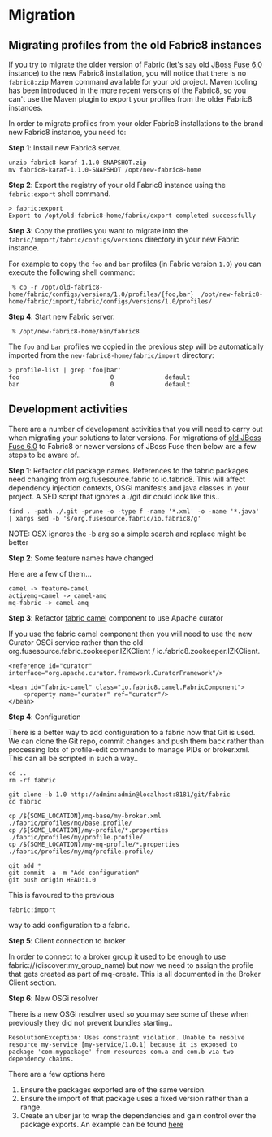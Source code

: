 # Migration

## Migrating profiles from the old Fabric8 instances

If you try to migrate the older version of Fabric (let's say old
[JBoss Fuse 6.0](http://www.jboss.org/products/fuse/overview) instance) to the new Fabric8 installation, you will
notice that there is no `fabric8:zip` Maven command available for your old project. Maven tooling has been introduced
in the more recent versions of the Fabric8, so you can't use the Maven plugin to export your profiles from the older
Fabric8 instances.

In order to migrate profiles from your older Fabric8 installations to the brand new Fabric8 instance, you need to:

**Step 1**: Install new Fabric8 server.

    unzip fabric8-karaf-1.1.0-SNAPSHOT.zip
    mv fabric8-karaf-1.1.0-SNAPSHOT /opt/new-fabric8-home

**Step 2**: Export the registry of your old Fabric8 instance using the `fabric:export` shell command.

    > fabric:export
    Export to /opt/old-fabric8-home/fabric/export completed successfully

**Step 3**: Copy the profiles you want to migrate into the `fabric/import/fabric/configs/versions` directory in your new Fabric
instance.

For example to copy the `foo` and `bar` profiles (in Fabric version `1.0`) you can execute the following shell command:

     % cp -r /opt/old-fabric8-home/fabric/configs/versions/1.0/profiles/{foo,bar}  /opt/new-fabric8-home/fabric/import/fabric/configs/versions/1.0/profiles/

**Step 4**: Start new Fabric server.

     % /opt/new-fabric8-home/bin/fabric8

The `foo` and `bar` profiles we copied in the previous step will be automatically imported from the `new-fabric8-home/fabric/import` directory:

    > profile-list | grep 'foo|bar'
    foo                         0              default
    bar                         0              default

## Development activities
There are a number of development activities that you will need to carry out when migrating your solutions to later versions.  For migrations of [old JBoss Fuse 6.0](http://www.jboss.org/products/fuse/overview) to Fabric8 or newer versions of JBoss Fuse then below are a few steps to be aware of..

**Step 1**: Refactor old package names.
References to the fabric packages need changing from org.fusesource.fabric to io.fabric8.  This will affect dependency injection contexts, OSGi manifests and java classes in your project.  A SED script that ignores a ./git dir could look like this..

	find . -path ./.git -prune -o -type f -name '*.xml' -o -name '*.java'  | xargs sed -b 's/org.fusesource.fabric/io.fabric8/g'

NOTE: OSX ignores the -b arg so a simple search and replace might be better

**Step 2**: Some feature names have changed

Here are a few of them...

	camel -> feature-camel
	activemq-camel -> camel-amq
	mq-fabric -> camel-amq

**Step 3**: Refactor [fabric camel](https://access.redhat.com/site/documentation/en-US/Red_Hat_JBoss_Fuse/6.1/html/Apache_Camel_Component_Reference/files/Fabric.html) component to use Apache curator

If you use the fabric camel component then you will need to use the new Curator OSGi service rather than the old org.fusesource.fabric.zookeeper.IZKClient / io.fabric8.zookeeper.IZKClient.

	<reference id="curator" interface="org.apache.curator.framework.CuratorFramework"/>

    <bean id="fabric-camel" class="io.fabric8.camel.FabricComponent">
        <property name="curator" ref="curator"/>
    </bean>

**Step 4**: Configuration

There is a better way to add configuration to a fabric now that Git is used.  We can clone the Git repo, commit changes and push them back rather than processing lots of profile-edit commands to manage PIDs or broker.xml.  This can all be scripted in such a way..

	cd ..
	rm -rf fabric

	git clone -b 1.0 http://admin:admin@localhost:8181/git/fabric
	cd fabric

	cp /${SOME_LOCATION}/mq-base/my-broker.xml ./fabric/profiles/mq/base.profile/
	cp /${SOME_LOCATION}/my-profile/*.properties ./fabric/profiles/my/profile.profile/
	cp /${SOME_LOCATION}/my-mq-profile/*.properties ./fabric/profiles/my/mq/profile.profile/

	git add *
	git commit -a -m "Add configuration"
	git push origin HEAD:1.0

This is favoured to the previous

	fabric:import 

way to add configuration to a fabric.

**Step 5**: Client connection to broker

In order to connect to a broker group it used to be enough to use fabric://(discover:my_group_name) but now we need to assign the profile that gets created as part of mq-create.  This is all documented in the Broker Client section.

**Step 6**: New OSGi resolver

There is a new OSGi resolver used so you may see some of these when previously they did not prevent bundles starting..

	ResolutionException: Uses constraint violation. Unable to resolve resource my-service [my-service/1.0.1] because it is exposed to package 'com.mypackage' from resources com.a and com.b via two dependency chains.

There are a few options here

  1. Ensure the packages exported are of the same version.
  2. Ensure the import of that package uses a fixed version rather than a range.
  3. Create an uber jar to wrap the dependencies and gain control over the package exports.  An example can be found [here](https://github.com/rawlingsj/issue-test-cases)

